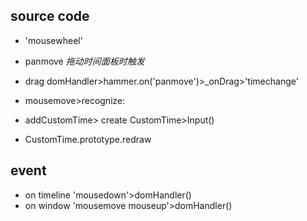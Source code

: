 ## source code

+ 'mousewheel'
+ panmove *拖动时间面板时触发*

+ drag  domHandler>hammer.on('panmove')>_onDrag>'timechange'

+ mousemove>recognize:

+ addCustomTime> create CustomTime>Input()

+ CustomTime.prototype.redraw

## event

 + on timeline 'mousedown'>domHandler()
 + on window 'mousemove mouseup'>domHandler()